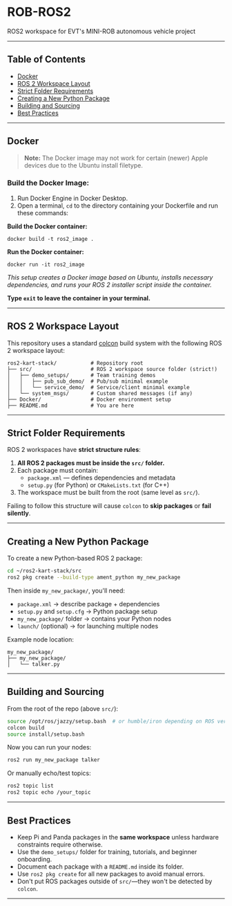 # ROB-ROS2
ROS2 workspace for EVT's MINI-ROB autonomous vehicle project

---

## Table of Contents
- [Docker](#docker)
- [ROS 2 Workspace Layout](#ros-2-workspace-layout)
- [Strict Folder Requirements](#strict-folder-requirements)
- [Creating a New Python Package](#creating-a-new-python-package)
- [Building and Sourcing](#building-and-sourcing)
- [Best Practices](#best-practices)

---

## Docker
> **Note:** The Docker image may not work for certain (newer) Apple devices due to the Ubuntu install filetype.

### Build the Docker Image:

1. Run Docker Engine in Docker Desktop.
2. Open a terminal, `cd` to the directory containing your Dockerfile and run these commands:

**Build the Docker container:**
```
docker build -t ros2_image .
```

**Run the Docker container:**
```
docker run -it ros2_image
```

*This setup creates a Docker image based on Ubuntu, installs necessary dependencies, and runs your ROS 2 installer script inside the container.*

**Type `exit` to leave the container in your terminal.**

---

## ROS 2 Workspace Layout

This repository uses a standard [colcon](https://colcon.readthedocs.io/en/released/) build system with the following ROS 2 workspace layout:

```
ros2-kart-stack/           # Repository root
├── src/                   # ROS 2 workspace source folder (strict!)
│   ├── demo_setups/       # Team training demos
│   │   ├── pub_sub_demo/  # Pub/sub minimal example
│   │   └── service_demo/  # Service/client minimal example
│   └── system_msgs/       # Custom shared messages (if any)
├── Docker/                # Docker environment setup
├── README.md              # You are here
```

---

## Strict Folder Requirements

ROS 2 workspaces have **strict structure rules**:

1. **All ROS 2 packages must be inside the `src/` folder.**
2. Each package must contain:
   - `package.xml` — defines dependencies and metadata
   - `setup.py` (for Python) or `CMakeLists.txt` (for C++)
3. The workspace must be built from the root (same level as `src/`).

Failing to follow this structure will cause `colcon` to **skip packages** or **fail silently**.

---

## Creating a New Python Package

To create a new Python-based ROS 2 package:

```bash
cd ~/ros2-kart-stack/src
ros2 pkg create --build-type ament_python my_new_package
```

Then inside `my_new_package/`, you'll need:

- `package.xml` → describe package + dependencies
- `setup.py` and `setup.cfg` → Python package setup
- `my_new_package/` folder → contains your Python nodes
- `launch/` (optional) → for launching multiple nodes

Example node location:
```
my_new_package/
├── my_new_package/
│   └── talker.py
```

---

## Building and Sourcing

From the root of the repo (above `src/`):

```bash
source /opt/ros/jazzy/setup.bash  # or humble/iron depending on ROS version
colcon build
source install/setup.bash
```

Now you can run your nodes:
```bash
ros2 run my_new_package talker
```

Or manually echo/test topics:
```bash
ros2 topic list
ros2 topic echo /your_topic
```

---

## Best Practices

- Keep Pi and Panda packages in the **same workspace** unless hardware constraints require otherwise.
- Use the `demo_setups/` folder for training, tutorials, and beginner onboarding.
- Document each package with a `README.md` inside its folder.
- Use `ros2 pkg create` for all new packages to avoid manual errors.
- Don't put ROS packages outside of `src/`—they won't be detected by `colcon`.

---
